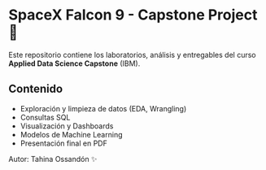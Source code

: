 # SpaceX Falcon 9 - Capstone Project 🚀

Este repositorio contiene los laboratorios, análisis y entregables del curso **Applied Data Science Capstone** (IBM).

## Contenido
- Exploración y limpieza de datos (EDA, Wrangling)
- Consultas SQL
- Visualización y Dashboards
- Modelos de Machine Learning
- Presentación final en PDF

Autor: Tahina Ossandón ✨
